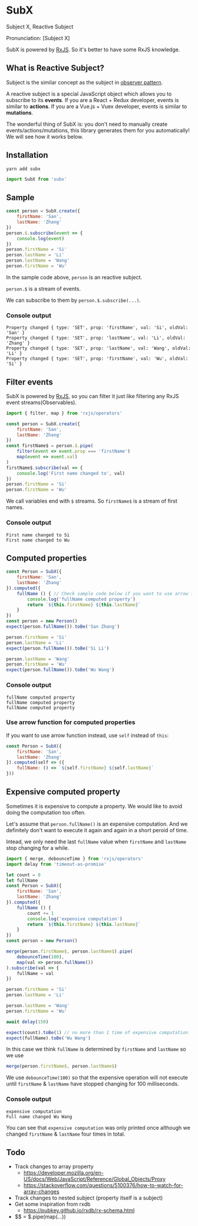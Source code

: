 # SubX

Subject X, Reactive Subject

Pronunciation: [Subject X]

SubX is powered by [RxJS](https://github.com/ReactiveX/rxjs). So it's better to have some RxJS knowledge.


## What is Reactive Subject?

Subject is the similar concept as the subject in [observer pattern](https://en.wikipedia.org/wiki/Observer_pattern).

A reactive subject is a special JavaScript object which allows you to subscribe to its **events**. If you are a React + Redux developer, events is similar to **actions**. If you are a Vue.js + Vuex developer, events is similar to **mutations**.

The wonderful thing of SubX is: you don't need to manually create events/actions/mutations, this library generates them for you automatically! We will see how it works below.


## Installation

```
yarn add subx
```

```js
import SubX from 'subx'
```


## Sample

```js
const person = SubX.create({
    firstName: 'San',
    lastName: 'Zhang'
})
person.$.subscribe(event => {
    console.log(event)
})
person.firstName = 'Si'
person.lastName = 'Li'
person.lastName = 'Wang'
person.firstName = 'Wu'
```

In the sample code above, `person` is an reactive subject.

`person.$` is a stream of events.

We can subscribe to them by `person.$.subscribe(...)`.

### Console output

```
Property changed { type: 'SET', prop: 'firstName', val: 'Si', oldVal: 'San' }
Property changed { type: 'SET', prop: 'lastName', val: 'Li', oldVal: 'Zhang' }
Property changed { type: 'SET', prop: 'lastName', val: 'Wang', oldVal: 'Li' }
Property changed { type: 'SET', prop: 'firstName', val: 'Wu', oldVal: 'Si' }
```


## Filter events

SubX is powered by [RxJS](https://github.com/ReactiveX/rxjs), so you can filter it just like filtering any RxJS event streams(Observables).

```js
import { filter, map } from 'rxjs/operators'

const person = SubX.create({
    firstName: 'San',
    lastName: 'Zhang'
})
const firstName$ = person.$.pipe(
    filter(event => event.prop === 'firstName')
    map(event => event.val)
)
firstName$.subscribe(val => {
    console.log('First name changed to', val)
})
person.firstName = 'Si'
person.firstName = 'Wu'
```

We call variables end with `$` streams. So `firstName$` is a stream of first names.



### Console output

```
First name changed to Si
First name changed to Wu
```


## Computed properties

```js
const Person = SubX({
    firstName: 'San',
    lastName: 'Zhang'
}).computed({
    fullName () { // Check sample code below if you want to use arrow function instead
        console.log('fullName computed property')
        return `${this.firstName} ${this.lastName}`
    }
})
const person = new Person()
expect(person.fullName()).toBe('San Zhang')

person.firstName = 'Si'
person.lastName = 'Li'
expect(person.fullName()).toBe('Si Li')

person.lastName = 'Wang'
person.firstName = 'Wu'
expect(person.fullName()).toBe('Wu Wang')
```

### Console output

```
fullName computed property
fullName computed property
fullName computed property
```

### Use arrow function for computed properties

If you want to use arrow function instead, use `self` instead of `this`:

```js
const Person = SubX({
    firstName: 'San',
    lastName: 'Zhang'
}).computed(self => ({
    fullName: () => `${self.firstName} ${self.lastName}`
}))
```


## Expensive computed property

Sometimes it is expensive to compute a property. We would like to avoid doing the computation too often.

Let's assume that `person.fullName()` is an expensive computation. And we definitely don't want to execute it again and again in a short peroid of time.

Intead, we only need the last `fullName` value when `firstName` and `lastName` stop changing for a while.

```js
import { merge, debounceTime } from 'rxjs/operators'
import delay from 'timeout-as-promise'

let count = 0
let fullName
const Person = SubX({
    firstName: 'San',
    lastName: 'Zhang'
}).computed({
    fullName () {
        count += 1
        console.log('expensive computation')
        return `${this.firstName} ${this.lastName}`
    }
})
const person = new Person()

merge(person.firstName$, person.lastName$).pipe(
    debounceTime(100),
    map(val => person.fullName())
).subscribe(val => {
    fullName = val
})

person.firstName = 'Si'
person.lastName = 'Li'

person.lastName = 'Wang'
person.firstName = 'Wu'

await delay(150)

expect(count).toBe(1) // no more than 1 time of expensive computation
expect(fullName).toBe('Wu Wang')
```

In this case we think `fullName` is determined by `firstName` and `lastName` so we use

```js
merge(person.firstName$, person.lastName$)
```

We use `debounceTime(100)` so that the expensive operation will not execute until `firstName` & `lastName` have stopped changing for 100 milliseconds.

### Console output

```
expensive computation
Full name changed Wu Wang
```

You can see that `expensive computation` was only printed once although we changed `firstName` & `lastName` four times in total.


## Todo

- Track changes to array property
    - https://developer.mozilla.org/en-US/docs/Web/JavaScript/Reference/Global_Objects/Proxy
    - https://stackoverflow.com/questions/5100376/how-to-watch-for-array-changes
- Track changes to nested subject (property itself is a subject)
- Get some inspiration from rxdb
    - https://pubkey.github.io/rxdb/rx-schema.html
- $$ = $.pipe(map(...))
